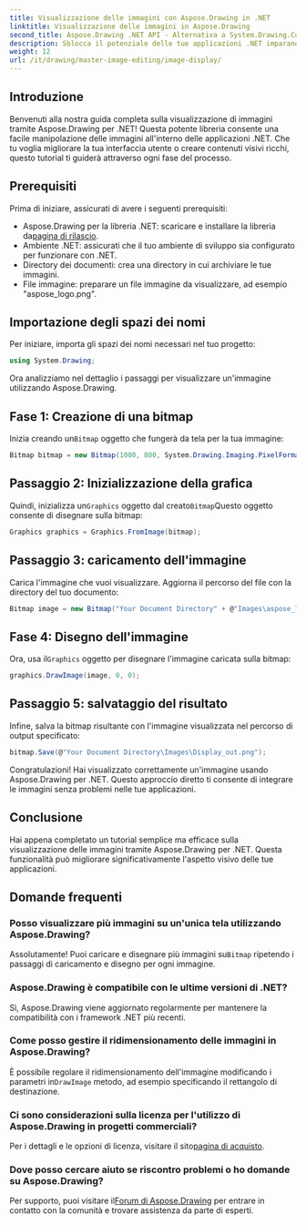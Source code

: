 ```yaml
---
title: Visualizzazione delle immagini con Aspose.Drawing in .NET
linktitle: Visualizzazione delle immagini in Aspose.Drawing
second_title: Aspose.Drawing .NET API - Alternativa a System.Drawing.Common
description: Sblocca il potenziale delle tue applicazioni .NET imparando a visualizzare le immagini senza sforzo usando la libreria Aspose.Drawing. Questo tutorial completo fornisce una guida chiara e passo dopo passo.
weight: 12
url: /it/drawing/master-image-editing/image-display/
---
```

## Introduzione

Benvenuti alla nostra guida completa sulla visualizzazione di immagini tramite Aspose.Drawing per .NET! Questa potente libreria consente una facile manipolazione delle immagini all'interno delle applicazioni .NET. Che tu voglia migliorare la tua interfaccia utente o creare contenuti visivi ricchi, questo tutorial ti guiderà attraverso ogni fase del processo.

## Prerequisiti

Prima di iniziare, assicurati di avere i seguenti prerequisiti:

-  Aspose.Drawing per la libreria .NET: scaricare e installare la libreria da[pagina di rilascio](https://releases.aspose.com/drawing/net/).
- Ambiente .NET: assicurati che il tuo ambiente di sviluppo sia configurato per funzionare con .NET.
- Directory dei documenti: crea una directory in cui archiviare le tue immagini.
- File immagine: preparare un file immagine da visualizzare, ad esempio "aspose_logo.png".

## Importazione degli spazi dei nomi

Per iniziare, importa gli spazi dei nomi necessari nel tuo progetto:

```csharp
using System.Drawing;
```

Ora analizziamo nel dettaglio i passaggi per visualizzare un'immagine utilizzando Aspose.Drawing.

## Fase 1: Creazione di una bitmap

 Inizia creando un`Bitmap` oggetto che fungerà da tela per la tua immagine:

```csharp
Bitmap bitmap = new Bitmap(1000, 800, System.Drawing.Imaging.PixelFormat.Format32bppPArgb);
```

## Passaggio 2: Inizializzazione della grafica

 Quindi, inizializza un`Graphics` oggetto dal creato`Bitmap`Questo oggetto consente di disegnare sulla bitmap:

```csharp
Graphics graphics = Graphics.FromImage(bitmap);
```

## Passaggio 3: caricamento dell'immagine

Carica l'immagine che vuoi visualizzare. Aggiorna il percorso del file con la directory del tuo documento:

```csharp
Bitmap image = new Bitmap("Your Document Directory" + @"Images\aspose_logo.png");
```

## Fase 4: Disegno dell'immagine

 Ora, usa il`Graphics` oggetto per disegnare l'immagine caricata sulla bitmap:

```csharp
graphics.DrawImage(image, 0, 0);
```

## Passaggio 5: salvataggio del risultato

Infine, salva la bitmap risultante con l'immagine visualizzata nel percorso di output specificato:

```csharp
bitmap.Save(@"Your Document Directory\Images\Display_out.png");
```

Congratulazioni! Hai visualizzato correttamente un'immagine usando Aspose.Drawing per .NET. Questo approccio diretto ti consente di integrare le immagini senza problemi nelle tue applicazioni.

## Conclusione

Hai appena completato un tutorial semplice ma efficace sulla visualizzazione delle immagini tramite Aspose.Drawing per .NET. Questa funzionalità può migliorare significativamente l'aspetto visivo delle tue applicazioni.

## Domande frequenti

### Posso visualizzare più immagini su un'unica tela utilizzando Aspose.Drawing?

 Assolutamente! Puoi caricare e disegnare più immagini su`Bitmap` ripetendo i passaggi di caricamento e disegno per ogni immagine.

### Aspose.Drawing è compatibile con le ultime versioni di .NET?

Sì, Aspose.Drawing viene aggiornato regolarmente per mantenere la compatibilità con i framework .NET più recenti.

### Come posso gestire il ridimensionamento delle immagini in Aspose.Drawing?

 È possibile regolare il ridimensionamento dell'immagine modificando i parametri in`DrawImage` metodo, ad esempio specificando il rettangolo di destinazione.

### Ci sono considerazioni sulla licenza per l'utilizzo di Aspose.Drawing in progetti commerciali?

 Per i dettagli e le opzioni di licenza, visitare il sito[pagina di acquisto](https://purchase.conholdate.com/buy).

### Dove posso cercare aiuto se riscontro problemi o ho domande su Aspose.Drawing?

Per supporto, puoi visitare il[Forum di Aspose.Drawing](https://forum.aspose.com/c/diagram/17) per entrare in contatto con la comunità e trovare assistenza da parte di esperti.